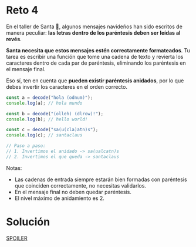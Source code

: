 # Reto 4

En el taller de Santa 🎅, algunos mensajes navideños han sido escritos de manera peculiar: **las letras dentro de los paréntesis deben ser leídas al revés**.

**Santa necesita que estos mensajes estén correctamente formateados**. Tu tarea es escribir una función que tome una cadena de texto y revierta los caracteres dentro de cada par de paréntesis, eliminando los paréntesis en el mensaje final.

Eso sí, ten en cuenta que **pueden existir paréntesis anidados**, por lo que debes invertir los caracteres en el orden correcto.

```js
const a = decode("hola (odnum)");
console.log(a); // hola mundo

const b = decode("(olleh) (dlrow)!");
console.log(b); // hello world!

const c = decode("sa(u(cla)atn)s");
console.log(c); // santaclaus

// Paso a paso:
// 1. Invertimos el anidado -> sa(ualcatn)s
// 2. Invertimos el que queda -> santaclaus
```

Notas:

- Las cadenas de entrada siempre estarán bien formadas con paréntesis que coinciden correctamente, no necesitas validarlos.
- En el mensaje final no deben quedar paréntesis.
- El nivel máximo de anidamiento es 2.

# Solución

[SPOILER](https://github.com/CarlosUlisesOchoa/advent-js-2023/blob/main/retos/reto-4/main.ts)

